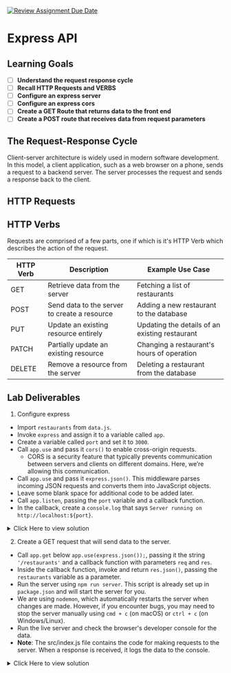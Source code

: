 [![Review Assignment Due Date](https://classroom.github.com/assets/deadline-readme-button-22041afd0340ce965d47ae6ef1cefeee28c7c493a6346c4f15d667ab976d596c.svg)](https://classroom.github.com/a/CS5Jsfsp)

# Express API

## Learning Goals

- [ ] **Understand the request response cycle**
- [ ] **Recall HTTP Requests and VERBS**
- [ ] **Configure an express server**
- [ ] **Configure an express cors**
- [ ] **Create a GET Route that returns data to the front end**
- [ ] **Create a POST route that receives data from request parameters**

## The Request-Response Cycle

Client-server architecture is widely used in modern software development. In this model, a client application, such as a web browser on a phone, sends a request to a backend server. The server processes the request and sends a response back to the client.

## HTTP Requests

## HTTP Verbs

Requests are comprised of a few parts, one if which is it's HTTP Verb which describes the action of the request.

| HTTP Verb | Description                                  | Example Use Case                               |
| --------- | -------------------------------------------- | ---------------------------------------------- |
| GET       | Retrieve data from the server                | Fetching a list of restaurants                 |
| POST      | Send data to the server to create a resource | Adding a new restaurant to the database        |
| PUT       | Update an existing resource entirely         | Updating the details of an existing restaurant |
| PATCH     | Partially update an existing resource        | Changing a restaurant's hours of operation     |
| DELETE    | Remove a resource from the server            | Deleting a restaurant from the database        |

## Lab Deliverables

1. Configure express

- Import `restaurants` from `data.js`.
- Invoke `express` and assign it to a variable called `app`.
- Create a variable called `port` and set it to `3000`.
- Call `app.use` and pass it `cors()` to enable cross-origin requests.
  - CORS is a security feature that typically prevents communication between servers and clients on different domains. Here, we’re allowing this communication.
- Call `app.use` and pass it `express.json()`. This middleware parses incoming JSON requests and converts them into JavaScript objects.
- Leave some blank space for additional code to be added later.
- Call `app.listen`, passing the `port` variable and a callback function.
- In the callback, create a `console.log` that says `Server running on http://localhost:${port}`.

<details>
  <summary>Click Here to view solution</summary>

```

import express  from 'express'
import cors from 'cors'
import {restaurants} from './data.js'
const app = express();
const port = 3000;
app.use(cors());
app.use(express.json());


//Leave space here for more code


app.listen(port, () => {
  console.log(`Server running on http://localhost:${port}`);
});


```

</details>

2. Create a GET request that will send data to the server.

- Call `app.get` below `app.use(express.json());`, passing it the string `'/restaurants'` and a callback function with parameters `req` and `res`.
- Inside the callback function, invoke and return `res.json()`, passing the `restaurants` variable as a parameter.
- Run the server using `npm run server`. This script is already set up in `package.json` and will start the server for you.
- We are using `nodemon`, which automatically restarts the server when changes are made. However, if you encounter bugs, you may need to stop the server manually using `cmd + c` (on macOS) or `ctrl + c` (on Windows/Linux).
- Run the live server and check the browser's developer console for the data.
- **Note**: The src/index.js file contains the code for making requests to the server. When a response is received, it logs the data to the console.

<details>
  <summary>Click Here to view solution</summary>

```
//This will go in the space you left in the middle of your code.

app.get('/restaurants', (req, res) => {
  res.json(restaurants);
});


---

</details>

3. Create a POST request that receives data from the client

- Invoke `app.post`, passing it the path `'/restaurants'` and a callback function with parameters `req` and `res`.
- Inside the callback, create a variable called `newRestaurant` and set it to an object literal. Set the keys of the object to `name`, `address`, `phone`, `cuisine`, `rating`, `hours`, and `menu`. Use the corresponding data from the request body, e.g., `req.body.name`.
- Push `newRestaurant` to the `restaurants` array.
- Invoke `res.status(201)` and chain `.json()`, passing `newRestaurant` as the response.
- Verify your work by checking the result in the browser.

<details>
  <summary>Click Here to view solution</summary>

```

app.post('/restaurants', (req, res) => {
const newRestaurant = {
id: restaurants.length + 1,
name: req.body.name,
address: req.body.address,
phone: req.body.phone,
cuisine: req.body.cuisine,
rating: req.body.rating,
hours:req.body.hours,
menu: req.body.menu
};

restaurants.push(newRestaurant);
res.status(201).json(newRestaurant);
});

```

</details>

5. Close down your server by hitting `cmd + c` (on macOS) or `ctrl + c` (on Windows/Linux)


## Submission Instructions

1. Push your code to GitHub.
2. Submit the link to your GitHub repository URL.
```
